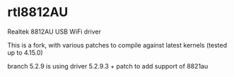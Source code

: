 # rtl8812AU
Realtek 8812AU USB WiFi driver

This is a fork, with various patches to compile against latest kernels (tested up to 4.15.0)

branch 5.2.9 is using driver 5.2.9.3 + patch to add support of 8821au
